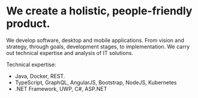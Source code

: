 # We create a holistic, people-friendly product. 
We develop software, desktop and mobile applications. From vision and strategy, through goals, development stages, to implementation. We carry out technical expertise and analysis of IT solutions.

Technical expertise:
- Java, Docker, REST.
- TypeScript, GraphQL, AngularJS, Bootstrap, NodeJS, Kubernetes
- .NET Framework, UWP, C#, ASP.NET
